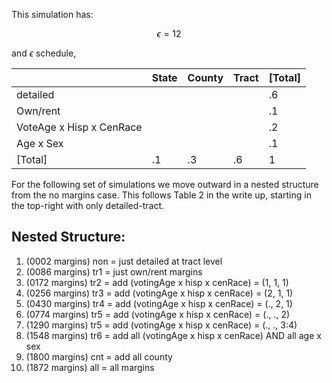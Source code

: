 This simulation has:

$$ \epsilon = 12 $$

and $\epsilon$ schedule,

|                          | State | County | Tract | [Total] |
|--------------------------|-------|--------|-------|---------|
| detailed                 |       |        |       | .6      |
| Own/rent                 |       |        |       | .1      |
| VoteAge x Hisp x CenRace |       |        |       | .2      |
| Age x Sex                |       |        |       | .1      |
| [Total]                  | .1    | .3     | .6    | 1       |


For the following set of simulations we move outward in a nested structure from the no margins case.
This follows Table 2 in the write up, starting in the top-right with only detailed-tract.

Nested Structure:
-----------------
1. (0002 margins) non = just detailed at tract level
2. (0086 margins) tr1 = just own/rent margins                    
3. (0172 margins) tr2 = add (votingAge x hisp x cenRace) = (1, 1, 1)
4. (0256 margins) tr3 = add (votingAge x hisp x cenRace) = (2, 1, 1)
5. (0430 margins) tr4 = add (votingAge x hisp x cenRace) = (., 2, 1)
6. (0774 margins) tr5 = add (votingAge x hisp x cenRace) = (., ., 2)
7. (1290 margins) tr5 = add (votingAge x hisp x cenRace) = (., ., 3:4)
8. (1548 margins) tr6 = add all (votingAge x hisp x cenRace) AND all age x sex
9. (1800 margins) cnt = add all county 
10. (1872 margins) all = all margins                              

